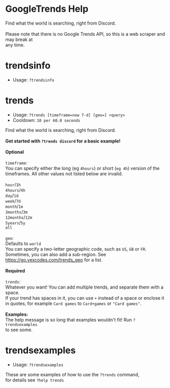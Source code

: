 # GoogleTrends Help

Find what the world is searching, right from Discord.<br/><br/>Please note that there is no Google Trends API, so this is a web scraper and may break at<br/>any time.

# trendsinfo
 - Usage: `?trendsinfo `



# trends
 - Usage: `?trends [timeframe=now 7-d] [geo=] <query> `
 - Cooldown: `10 per 60.0 seconds`

Find what the world is searching, right from Discord.<br/><br/>**Get started with `?trends discord` for a basic example!**<br/><br/>**Optional**<br/><br/>`timeframe`:<br/>    You can specify either the long (eg `4hours`) or short (`eg 4h`) version of the<br/>    timeframes. All other values not listed below are invalid.<br/><br/>    `hour`/`1h`<br/>    `4hours`/`4h`<br/>    `day`/`1d`<br/>    `week`/`7d`<br/>    `month`/`1m`<br/>    `3months`/`3m`<br/>    `12months`/`12m`<br/>    `5years`/`5y`<br/>    `all`<br/><br/>`geo`:<br/>    Defaults to `world`<br/>    You can specify a two-letter geographic code, such as `US`, `GB` or `FR`.<br/>    Sometimes, you can also add a sub-region. See<br/>    https://go.vexcodes.com/trends_geo for a list.<br/><br/>**Required**<br/><br/>`trends`:<br/>    Whatever you want! You can add multiple trends, and separate them with a space.<br/>    If your trend has spaces in it, you can use `+` instead of a space or enclose it<br/>    in quotes, for example `Card games` to `Card+games` or `"Card games"`.<br/><br/>**Examples:**<br/>    The help message is so long that examples wouldn't fit! Run `?trendsexamples`<br/>    to see some.

# trendsexamples
 - Usage: `?trendsexamples `

These are some examples of how to use the `?trends` command,<br/>for details see `?help trends`

